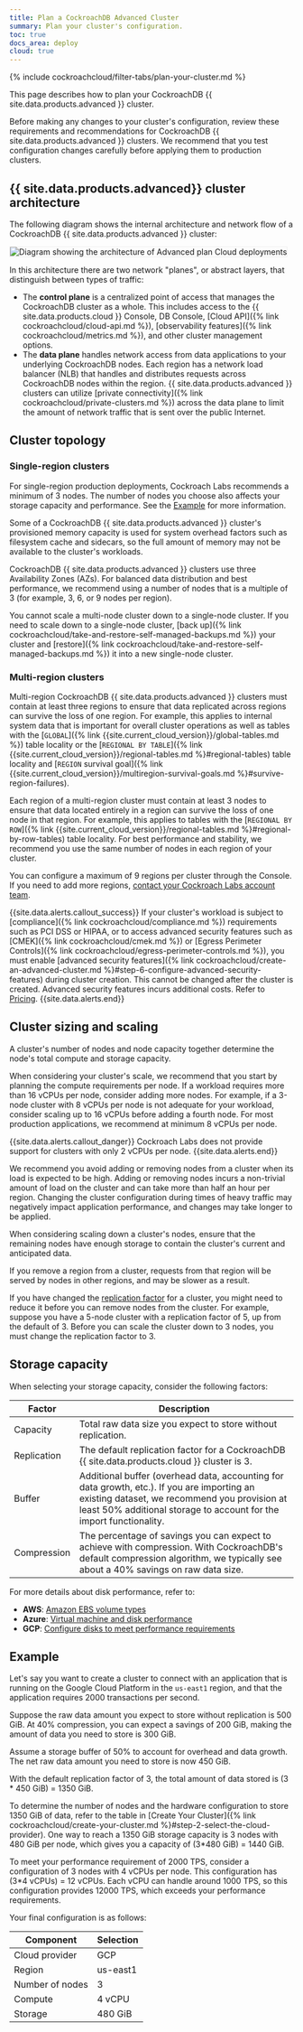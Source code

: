```yaml
---
title: Plan a CockroachDB Advanced Cluster
summary: Plan your cluster's configuration.
toc: true
docs_area: deploy
cloud: true
---
```


{% include cockroachcloud/filter-tabs/plan-your-cluster.md %}

This page describes how to plan your CockroachDB {{ site.data.products.advanced }} cluster.

Before making any changes to your cluster's configuration, review these requirements and recommendations for CockroachDB {{ site.data.products.advanced }} clusters. We recommend that you test configuration changes carefully before applying them to production clusters.

## {{ site.data.products.advanced}} cluster architecture

The following diagram shows the internal architecture and network flow of a CockroachDB {{ site.data.products.advanced }} cluster:

<img src="{{ 'images/cockroachcloud/advanced-architecture.png' | relative_url }}" alt="Diagram showing the architecture of Advanced plan Cloud deployments" style="border:1px solid #eee;max-width:100%" />

In this architecture there are two network "planes", or abstract layers, that distinguish between types of traffic:

- The **control plane** is a centralized point of access that manages the CockroachDB cluster as a whole. This includes access to the {{ site.data.products.cloud }} Console, DB Console, [Cloud API]({% link cockroachcloud/cloud-api.md %}), [observability features]({% link cockroachcloud/metrics.md %}), and other cluster management options.
- The **data plane** handles network access from data applications to your underlying CockroachDB nodes. Each region has a network load balancer (NLB) that handles and distributes requests across CockroachDB nodes within the region. {{ site.data.products.advanced }} clusters can utilize [private connectivity]({% link cockroachcloud/private-clusters.md %}) across the data plane to limit the amount of network traffic that is sent over the public Internet.

## Cluster topology

### Single-region clusters

For single-region production deployments, Cockroach Labs recommends a minimum of 3 nodes. The number of nodes you choose also affects your storage capacity and performance. See the [Example](#example) for more information.

Some of a CockroachDB {{ site.data.products.advanced }} cluster's provisioned memory capacity is used for system overhead factors such as filesystem cache and sidecars, so the full amount of memory may not be available to the cluster's workloads.

CockroachDB {{ site.data.products.advanced }} clusters use three Availability Zones (AZs). For balanced data distribution and best performance, we recommend using a number of nodes that is a multiple of 3 (for example, 3, 6, or 9 nodes per region).

You cannot scale a multi-node cluster down to a single-node cluster. If you need to scale down to a single-node cluster, [back up]({% link cockroachcloud/take-and-restore-self-managed-backups.md %}) your cluster and [restore]({% link cockroachcloud/take-and-restore-self-managed-backups.md %}) it into a new single-node cluster.

### Multi-region clusters

Multi-region CockroachDB {{ site.data.products.advanced }} clusters must contain at least three regions to ensure that data replicated across regions can survive the loss of one region. For example, this applies to internal system data that is important for overall cluster operations as well as tables with the [`GLOBAL`]({% link {{site.current_cloud_version}}/global-tables.md %}) table locality or the [`REGIONAL BY TABLE`]({% link {{site.current_cloud_version}}/regional-tables.md %}#regional-tables) table locality and [`REGION` survival goal]({% link {{site.current_cloud_version}}/multiregion-survival-goals.md %}#survive-region-failures).

Each region of a multi-region cluster must contain at least 3 nodes to ensure that data located entirely in a region can survive the loss of one node in that region. For example, this applies to tables with the [`REGIONAL BY ROW`]({% link {{site.current_cloud_version}}/regional-tables.md %}#regional-by-row-tables) table locality. For best performance and stability, we recommend you use the same number of nodes in each region of your cluster.

You can configure a maximum of 9 regions per cluster through the Console. If you need to add more regions, [contact your Cockroach Labs account team](https://support.cockroachlabs.com).

{{site.data.alerts.callout_success}}
If your cluster's workload is subject to [compliance]({% link cockroachcloud/compliance.md %}) requirements such as PCI DSS or HIPAA, or to access advanced security features such as [CMEK]({% link cockroachcloud/cmek.md %}) or [Egress Perimeter Controls]({% link cockroachcloud/egress-perimeter-controls.md %}), you must enable [advanced security features]({% link cockroachcloud/create-an-advanced-cluster.md %}#step-6-configure-advanced-security-features) during cluster creation. This cannot be changed after the cluster is created. Advanced security features incurs additional costs. Refer to [Pricing](https://www.cockroachlabs.com/pricing/).
{{site.data.alerts.end}}

## Cluster sizing and scaling

A cluster's number of nodes and node capacity together determine the node's total compute and storage capacity.

When considering your cluster's scale, we recommend that you start by planning the compute requirements per node. If a workload requires more than 16 vCPUs per node, consider adding more nodes. For example, if a 3-node cluster with 8 vCPUs per node is not adequate for your workload, consider scaling up to 16 vCPUs before adding a fourth node. For most production applications, we recommend at minimum 8 vCPUs per node.  

{{site.data.alerts.callout_danger}}
Cockroach Labs does not provide support for clusters with only 2 vCPUs per node.
{{site.data.alerts.end}}

We recommend you avoid adding or removing nodes from a cluster when its load is expected to be high. Adding or removing nodes incurs a non-trivial amount of load on the cluster and can take more than half an hour per region. Changing the cluster configuration during times of heavy traffic may negatively impact application performance, and changes may take longer to be applied.

When considering scaling down a cluster's nodes, ensure that the remaining nodes have enough storage to contain the cluster's current and anticipated data.

If you remove a region from a cluster, requests from that region will be served by nodes in other regions, and may be slower as a result.

If you have changed the [replication factor](https://www.cockroachlabs.com/docs/{{site.current_cloud_version}}/configure-replication-zones) for a cluster, you might need to reduce it before you can remove nodes from the cluster. For example, suppose you have a 5-node cluster with a replication factor of 5, up from the default of 3. Before you can scale the cluster down to 3 nodes, you must change the replication factor to 3.

## Storage capacity

When selecting your storage capacity, consider the following factors:

Factor      | Description
------------|------------
Capacity    | Total raw data size you expect to store without replication.
Replication | The default replication factor for a CockroachDB {{ site.data.products.cloud }} cluster is 3.
Buffer      | Additional buffer (overhead data, accounting for data growth, etc.). If you are importing an existing dataset, we recommend you provision at least 50% additional storage to account for the import functionality.
Compression | The percentage of savings you can expect to achieve with compression. With CockroachDB's default compression algorithm, we typically see about a 40% savings on raw data size.

For more details about disk performance, refer to:

- **AWS**: <a href="https://aws.amazon.com/ebs/features/">Amazon EBS volume types</a>
- **Azure**: <a href="https://learn.microsoft.com/azure/virtual-machines/disks-performance">Virtual machine and disk performance</a>
- **GCP**: <a href="https://cloud.google.com/compute/docs/disks/performance">Configure disks to meet performance requirements</a>


## Example

Let's say you want to create a cluster to connect with an application that is running on the Google Cloud Platform in the `us-east1` region, and that the application requires 2000 transactions per second.

Suppose the raw data amount you expect to store without replication is 500 GiB.
At 40% compression, you can expect a savings of 200 GiB, making the amount of data you need to store is 300 GiB.

Assume a storage buffer of 50% to account for overhead and data growth. The net raw data amount you need to store is now 450 GiB.

With the default replication factor of 3, the total amount of data stored is (3 * 450 GiB) = 1350 GiB.

To determine the number of nodes and the hardware configuration to store 1350 GiB of data, refer to the table in [Create Your Cluster]({% link cockroachcloud/create-your-cluster.md %}#step-2-select-the-cloud-provider). One way to reach a 1350 GiB storage capacity is 3 nodes with 480 GiB per node, which gives you a capacity of (3*480 GiB) = 1440 GiB.

To meet your performance requirement of 2000 TPS, consider a configuration of 3 nodes with 4 vCPUs per node. This configuration has (3*4 vCPUs) = 12 vCPUs. Each vCPU can handle around 1000 TPS, so this configuration provides 12000 TPS, which exceeds your performance requirements.

Your final configuration is as follows:

Component | Selection
----------|----------
Cloud provider | GCP
Region | us-east1
Number of nodes | 3
Compute | 4 vCPU
Storage | 480 GiB
